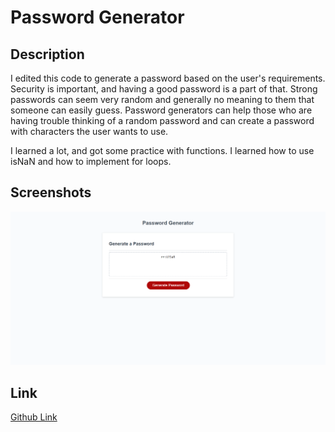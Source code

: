 # Password Generator

## Description
I edited this code to generate a password based on the user's requirements. Security is important, and having a good password is a part of that. Strong passwords can seem very random and generally no meaning to them that someone can easily guess. Password generators can help those who are having trouble thinking of a random password and can create a password with characters the user wants to use.

I learned a lot, and got some practice with functions. I learned how to use isNaN and how to implement for loops.

## Screenshots
![Screenshot](password-generator-screenshot.png)

## Link
<a href="https://aurorabrynn.github.io/password-generator/">Github Link</a>